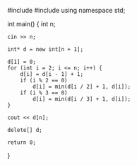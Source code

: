 #include <algorithm>
#include <iostream>
using namespace std;

int main() {
	int n;

	cin >> n;

	int* d = new int[n + 1];

	d[1] = 0;
	for (int i = 2; i <= n; i++) {
		d[i] = d[i - 1] + 1;
		if (i % 2 == 0)
			d[i] = min(d[i / 2] + 1, d[i]);
		if (i % 3 == 0)
			d[i] = min(d[i / 3] + 1, d[i]);
	}
	
	cout << d[n];

	delete[] d;

	return 0;
}
